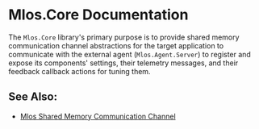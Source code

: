 # Mlos.Core Documentation

The `Mlos.Core` library's primary purpose is to provide shared memory
communication channel abstractions for the target application to communicate
with the external agent (`Mlos.Agent.Server`) to register and expose its
components' settings, their telemetry messages, and their feedback callback
actions for tuning them.

## See Also:

- [Mlos Shared Memory Communication Channel](./SharedChannel.md)
